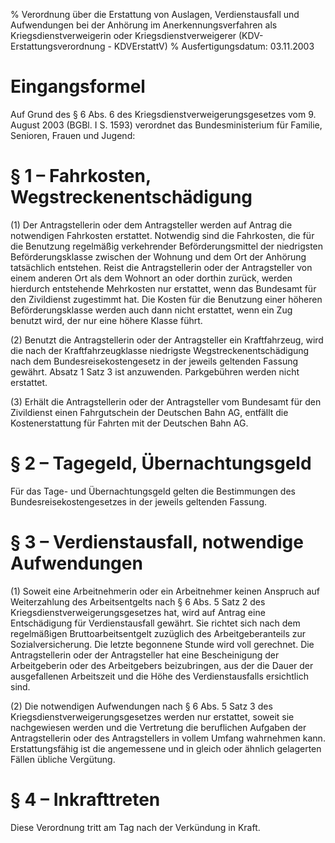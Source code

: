 % Verordnung über die Erstattung von Auslagen, Verdienstausfall und Aufwendungen bei der Anhörung im Anerkennungsverfahren als Kriegsdienstverweigerin oder Kriegsdienstverweigerer  (KDV-Erstattungsverordnung - KDVErstattV)
% Ausfertigungsdatum: 03.11.2003
 
# Eingangsformel

Auf Grund des § 6 Abs. 6 des Kriegsdienstverweigerungsgesetzes vom 9. August 2003 (BGBl. I S. 1593) verordnet das Bundesministerium für Familie, Senioren, Frauen und Jugend:

# § 1 – Fahrkosten, Wegstreckenentschädigung

(1) Der Antragstellerin oder dem Antragsteller werden auf Antrag die notwendigen Fahrkosten erstattet. Notwendig sind die Fahrkosten, die für die Benutzung regelmäßig verkehrender Beförderungsmittel der niedrigsten Beförderungsklasse zwischen der Wohnung und dem Ort der Anhörung tatsächlich entstehen. Reist die Antragstellerin oder der Antragsteller von einem anderen Ort als dem Wohnort an oder dorthin zurück, werden hierdurch entstehende Mehrkosten nur erstattet, wenn das Bundesamt für den Zivildienst zugestimmt hat. Die Kosten für die Benutzung einer höheren Beförderungsklasse werden auch dann nicht erstattet, wenn ein Zug benutzt wird, der nur eine höhere Klasse führt.

(2) Benutzt die Antragstellerin oder der Antragsteller ein Kraftfahrzeug, wird die nach der Kraftfahrzeugklasse niedrigste Wegstreckenentschädigung nach dem Bundesreisekostengesetz in der jeweils geltenden Fassung gewährt. Absatz 1 Satz 3 ist anzuwenden. Parkgebühren werden nicht erstattet.

(3) Erhält die Antragstellerin oder der Antragsteller vom Bundesamt für den Zivildienst einen Fahrgutschein der Deutschen Bahn AG, entfällt die Kostenerstattung für Fahrten mit der Deutschen Bahn AG.

# § 2 – Tagegeld, Übernachtungsgeld

Für das Tage- und Übernachtungsgeld gelten die Bestimmungen des Bundesreisekostengesetzes in der jeweils geltenden Fassung.

# § 3 – Verdienstausfall, notwendige Aufwendungen

(1) Soweit eine Arbeitnehmerin oder ein Arbeitnehmer keinen Anspruch auf Weiterzahlung des Arbeitsentgelts nach § 6 Abs. 5 Satz 2 des Kriegsdienstverweigerungsgesetzes hat, wird auf Antrag eine Entschädigung für Verdienstausfall gewährt. Sie richtet sich nach dem regelmäßigen Bruttoarbeitsentgelt zuzüglich des Arbeitgeberanteils zur Sozialversicherung. Die letzte begonnene Stunde wird voll gerechnet. Die Antragstellerin oder der Antragsteller hat eine Bescheinigung der Arbeitgeberin oder des Arbeitgebers beizubringen, aus der die Dauer der ausgefallenen Arbeitszeit und die Höhe des Verdienstausfalls ersichtlich sind.

(2) Die notwendigen Aufwendungen nach § 6 Abs. 5 Satz 3 des Kriegsdienstverweigerungsgesetzes werden nur erstattet, soweit sie nachgewiesen werden und die Vertretung die beruflichen Aufgaben der Antragstellerin oder des Antragstellers in vollem Umfang wahrnehmen kann. Erstattungsfähig ist die angemessene und in gleich oder ähnlich gelagerten Fällen übliche Vergütung.

# § 4 – Inkrafttreten

Diese Verordnung tritt am Tag nach der Verkündung in Kraft.
